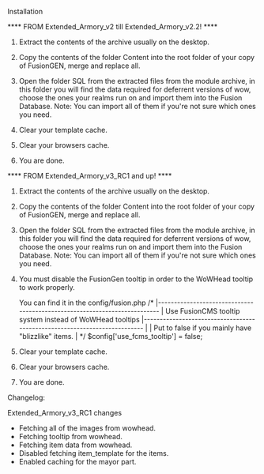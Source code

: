 Installation

**** FROM Extended_Armory_v2 till Extended_Armory_v2.2! ****

 1. Extract the contents of the archive usually on the desktop.

 2. Copy the contents of the folder Content into the root folder of your copy of FusionGEN, merge and replace all.
 
 3. Open the folder SQL from the extracted files from the module archive,
    in this folder you will find the data required for deferrent versions of wow, 
    choose the ones your realms run on and import them into the Fusion Database.
    Note: You can import all of them if you're not sure which ones you need.

 4. Clear your template cache.
 
 5. Clear your browsers cache.

 6. You are done.

**** FROM Extended_Armory_v3_RC1 and up! ****

 1. Extract the contents of the archive usually on the desktop.

 2. Copy the contents of the folder Content into the root folder of your copy of FusionGEN, merge and replace all.
 
 3. Open the folder SQL from the extracted files from the module archive,
    in this folder you will find the data required for deferrent versions of wow, 
    choose the ones your realms run on and import them into the Fusion Database.
    Note: You can import all of them if you're not sure which ones you need.

 4. You must disable the FusionGen tooltip in order to the WoWHead tooltip to work properly.

	You can find it in the config/fusion.php
	 /*
	|--------------------------------------------------------------------------
	| Use FusionCMS tooltip system instead of WoWHead tooltips
	|--------------------------------------------------------------------------
	|
	| Put to false if you mainly have "blizzlike" items.
	|
	*/
	$config['use_fcms_tooltip'] = false;

 5. Clear your template cache.
 
 6. Clear your browsers cache.

 7. You are done.

Changelog:

Extended_Armory_v3_RC1 changes

- Fetching all of the images from wowhead.
- Fetching tooltip from wowhead.
- Fetching item data from wowhead.
- Disabled fetching item_template for the items.
- Enabled caching for the mayor part.